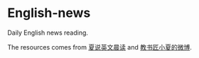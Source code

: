 # English-news
Daily English news reading.

The resources comes from [夏说英文晨读](https://m.ximalaya.com/23508288/album/3240558) and [教书匠小夏的微博](http://weibo.com/u/1739732501).
